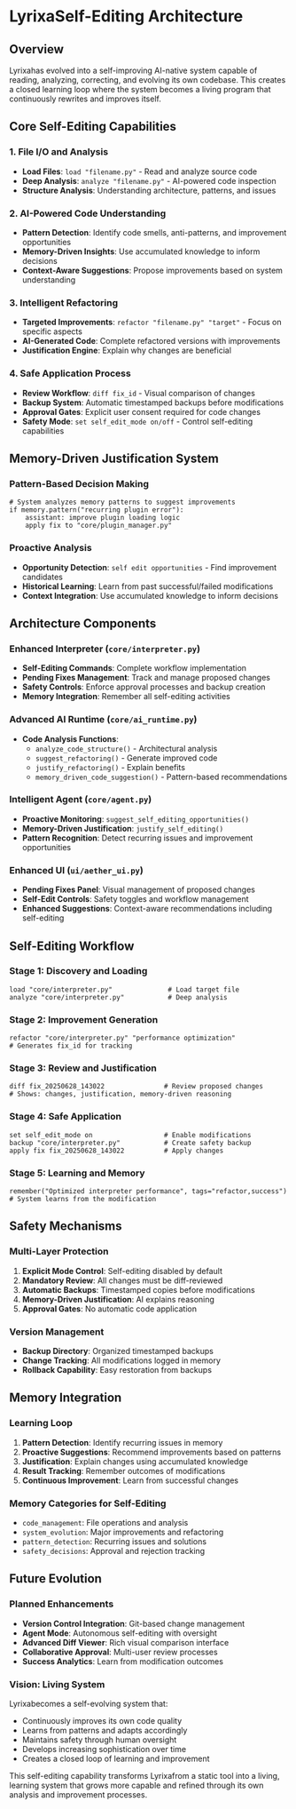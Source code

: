 # LyrixaSelf-Editing Architecture

## Overview

Lyrixahas evolved into a self-improving AI-native system capable of reading, analyzing, correcting, and evolving its own codebase. This creates a closed learning loop where the system becomes a living program that continuously rewrites and improves itself.

## Core Self-Editing Capabilities

### 1. File I/O and Analysis
- **Load Files**: `load "filename.py"` - Read and analyze source code
- **Deep Analysis**: `analyze "filename.py"` - AI-powered code inspection
- **Structure Analysis**: Understanding architecture, patterns, and issues

### 2. AI-Powered Code Understanding
- **Pattern Detection**: Identify code smells, anti-patterns, and improvement opportunities
- **Memory-Driven Insights**: Use accumulated knowledge to inform decisions
- **Context-Aware Suggestions**: Propose improvements based on system understanding

### 3. Intelligent Refactoring
- **Targeted Improvements**: `refactor "filename.py" "target"` - Focus on specific aspects
- **AI-Generated Code**: Complete refactored versions with improvements
- **Justification Engine**: Explain why changes are beneficial

### 4. Safe Application Process
- **Review Workflow**: `diff fix_id` - Visual comparison of changes
- **Backup System**: Automatic timestamped backups before modifications
- **Approval Gates**: Explicit user consent required for code changes
- **Safety Mode**: `set self_edit_mode on/off` - Control self-editing capabilities

## Memory-Driven Justification System

### Pattern-Based Decision Making
```Aetherra
# System analyzes memory patterns to suggest improvements
if memory.pattern("recurring plugin error"):
    assistant: improve plugin loading logic
    apply fix to "core/plugin_manager.py"
```

### Proactive Analysis
- **Opportunity Detection**: `self edit opportunities` - Find improvement candidates
- **Historical Learning**: Learn from past successful/failed modifications
- **Context Integration**: Use accumulated knowledge to inform decisions

## Architecture Components

### Enhanced Interpreter (`core/interpreter.py`)
- **Self-Editing Commands**: Complete workflow implementation
- **Pending Fixes Management**: Track and manage proposed changes
- **Safety Controls**: Enforce approval processes and backup creation
- **Memory Integration**: Remember all self-editing activities

### Advanced AI Runtime (`core/ai_runtime.py`)
- **Code Analysis Functions**:
  - `analyze_code_structure()` - Architectural analysis
  - `suggest_refactoring()` - Generate improved code
  - `justify_refactoring()` - Explain benefits
  - `memory_driven_code_suggestion()` - Pattern-based recommendations

### Intelligent Agent (`core/agent.py`)
- **Proactive Monitoring**: `suggest_self_editing_opportunities()`
- **Memory-Driven Justification**: `justify_self_editing()`
- **Pattern Recognition**: Detect recurring issues and improvement opportunities

### Enhanced UI (`ui/aether_ui.py`)
- **Pending Fixes Panel**: Visual management of proposed changes
- **Self-Edit Controls**: Safety toggles and workflow management
- **Enhanced Suggestions**: Context-aware recommendations including self-editing

## Self-Editing Workflow

### Stage 1: Discovery and Loading
```Aetherra
load "core/interpreter.py"              # Load target file
analyze "core/interpreter.py"           # Deep analysis
```

### Stage 2: Improvement Generation
```Aetherra
refactor "core/interpreter.py" "performance optimization"
# Generates fix_id for tracking
```

### Stage 3: Review and Justification
```Aetherra
diff fix_20250628_143022               # Review proposed changes
# Shows: changes, justification, memory-driven reasoning
```

### Stage 4: Safe Application
```Aetherra
set self_edit_mode on                  # Enable modifications
backup "core/interpreter.py"           # Create safety backup
apply fix fix_20250628_143022          # Apply changes
```

### Stage 5: Learning and Memory
```Aetherra
remember("Optimized interpreter performance", tags="refactor,success")
# System learns from the modification
```

## Safety Mechanisms

### Multi-Layer Protection
1. **Explicit Mode Control**: Self-editing disabled by default
2. **Mandatory Review**: All changes must be diff-reviewed
3. **Automatic Backups**: Timestamped copies before modifications
4. **Memory-Driven Justification**: AI explains reasoning
5. **Approval Gates**: No automatic code application

### Version Management
- **Backup Directory**: Organized timestamped backups
- **Change Tracking**: All modifications logged in memory
- **Rollback Capability**: Easy restoration from backups

## Memory Integration

### Learning Loop
1. **Pattern Detection**: Identify recurring issues in memory
2. **Proactive Suggestions**: Recommend improvements based on patterns
3. **Justification**: Explain changes using accumulated knowledge
4. **Result Tracking**: Remember outcomes of modifications
5. **Continuous Improvement**: Learn from successful changes

### Memory Categories for Self-Editing
- `code_management`: File operations and analysis
- `system_evolution`: Major improvements and refactoring
- `pattern_detection`: Recurring issues and solutions
- `safety_decisions`: Approval and rejection tracking

## Future Evolution

### Planned Enhancements
- **Version Control Integration**: Git-based change management
- **Agent Mode**: Autonomous self-editing with oversight
- **Advanced Diff Viewer**: Rich visual comparison interface
- **Collaborative Approval**: Multi-user review processes
- **Success Analytics**: Learn from modification outcomes

### Vision: Living System
Lyrixabecomes a self-evolving system that:
- Continuously improves its own code quality
- Learns from patterns and adapts accordingly
- Maintains safety through human oversight
- Develops increasing sophistication over time
- Creates a closed loop of learning and improvement

This self-editing capability transforms Lyrixafrom a static tool into a living, learning system that grows more capable and refined through its own analysis and improvement processes.
